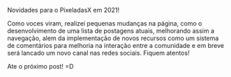 Novidades para o PixeladasX em 2021!

Como voces viram, realizei pequenas mudanças na página, como o desenvolvimento de uma lista de postagens atuais, 
melhorando assim a navegação, alem da implementação de novos recursos como um sistema de comentários para melhoria na interação entre a comunidade e em breve 
será lancado um novo canal nas redes sociais. Fiquem atentos!

Ate o próximo post! =D


